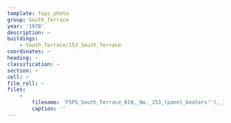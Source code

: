 ```yaml
---
template: fsps_photo
group: South_Terrace
year: '1978'
description: ~
buildings:
    - South_Terrace/153_South_Terrace
coordinates: ~
heading: ~
classification: ~
section: ~
cell: ~
film_roll: ~
files:
    -
        filename: 'FSPS_South_Terrace_019,_No._153_(panel_beaters''),_15-4-E_1978.png'
        caption: ''
---
```

